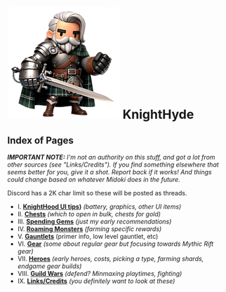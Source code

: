 # ![image of a cartoon knight](./images/knighthyde1.256sharp.webp) KnightHyde

## Index of Pages

***IMPORTANT NOTE:*** *I'm not an authority on this stuff, and got a lot from other sources (see "Links/Credits"). If you find something elsewhere that seems better for you, give it a shot. Report back if it works! And things could change based on whatever Midoki does in the future.*

Discord has a 2K char limit so these will be posted as threads.

* I. **[KnightHood UI tips](./1-UI-tips.md))** *(battery, graphics, other UI items)*
* II. **[Chests]()** *(which to open in bulk, chests for gold)*
* III. **[Spending Gems]()** *(just my early recommendations)*
* IV. **[Roaming Monsters]()** *(farming specific rewards)*
* V. **[Gauntlets]()** (primer info, low level gauntlet, etc)
* VI. **[Gear]()** *(some about regular gear but focusing towards Mythic Rift gear)*
* VII. **[Heroes]()** *(early heroes, costs, picking a type, farming shards, endgame gear builds)*
* VIII. **[Guild Wars]()** *(defend? Minmaxing playtimes, fighting)*
* IX. **[Links/Credits]()** *(you definitely want to look at these)*